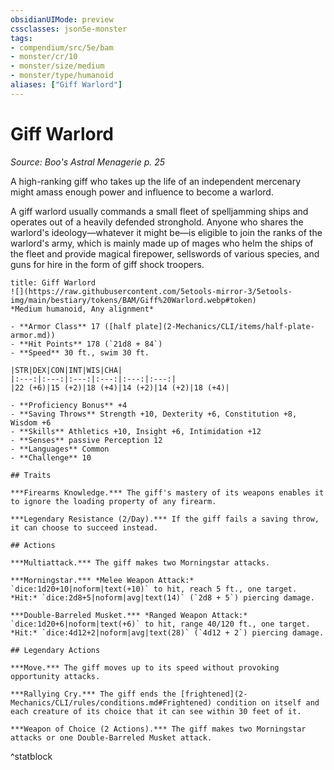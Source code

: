 ```yaml
---
obsidianUIMode: preview
cssclasses: json5e-monster
tags:
- compendium/src/5e/bam
- monster/cr/10
- monster/size/medium
- monster/type/humanoid
aliases: ["Giff Warlord"]
---
```

# Giff Warlord
*Source: Boo's Astral Menagerie p. 25*  

A high-ranking giff who takes up the life of an independent mercenary might amass enough power and influence to become a warlord.

A giff warlord usually commands a small fleet of spelljamming ships and operates out of a heavily defended stronghold. Anyone who shares the warlord's ideology—whatever it might be—is eligible to join the ranks of the warlord's army, which is mainly made up of mages who helm the ships of the fleet and provide magical firepower, sellswords of various species, and guns for hire in the form of giff shock troopers.

```ad-statblock
title: Giff Warlord
![](https://raw.githubusercontent.com/5etools-mirror-3/5etools-img/main/bestiary/tokens/BAM/Giff%20Warlord.webp#token)
*Medium humanoid, Any alignment*

- **Armor Class** 17 ([half plate](2-Mechanics/CLI/items/half-plate-armor.md))
- **Hit Points** 178 (`21d8 + 84`)
- **Speed** 30 ft., swim 30 ft.

|STR|DEX|CON|INT|WIS|CHA|
|:---:|:---:|:---:|:---:|:---:|:---:|
|22 (+6)|15 (+2)|18 (+4)|14 (+2)|14 (+2)|18 (+4)|

- **Proficiency Bonus** +4
- **Saving Throws** Strength +10, Dexterity +6, Constitution +8, Wisdom +6
- **Skills** Athletics +10, Insight +6, Intimidation +12
- **Senses** passive Perception 12
- **Languages** Common
- **Challenge** 10

## Traits

***Firearms Knowledge.*** The giff's mastery of its weapons enables it to ignore the loading property of any firearm.

***Legendary Resistance (2/Day).*** If the giff fails a saving throw, it can choose to succeed instead.

## Actions

***Multiattack.*** The giff makes two Morningstar attacks.

***Morningstar.*** *Melee Weapon Attack:* `dice:1d20+10|noform|text(+10)` to hit, reach 5 ft., one target. *Hit:* `dice:2d8+5|noform|avg|text(14)` (`2d8 + 5`) piercing damage.

***Double-Barreled Musket.*** *Ranged Weapon Attack:* `dice:1d20+6|noform|text(+6)` to hit, range 40/120 ft., one target. *Hit:* `dice:4d12+2|noform|avg|text(28)` (`4d12 + 2`) piercing damage.

## Legendary Actions

***Move.*** The giff moves up to its speed without provoking opportunity attacks.

***Rallying Cry.*** The giff ends the [frightened](2-Mechanics/CLI/rules/conditions.md#Frightened) condition on itself and each creature of its choice that it can see within 30 feet of it.

***Weapon of Choice (2 Actions).*** The giff makes two Morningstar attacks or one Double-Barreled Musket attack.
```
^statblock